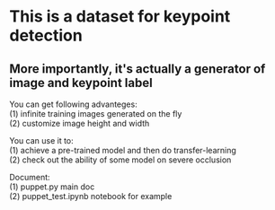# This is a dataset for keypoint detection
## More importantly, it's actually a generator of image and keypoint label

You can get following advanteges:<br>
(1) infinite training images generated on the fly<br>
(2) customize image height and width<br>

You can use it to:<br>
(1) achieve a pre-trained model and then do transfer-learning<br>
(2) check out the ability of some model on severe occlusion<br>

Document:<br>
(1) puppet.py main doc<br>
(2) puppet_test.ipynb notebook for example<br>

